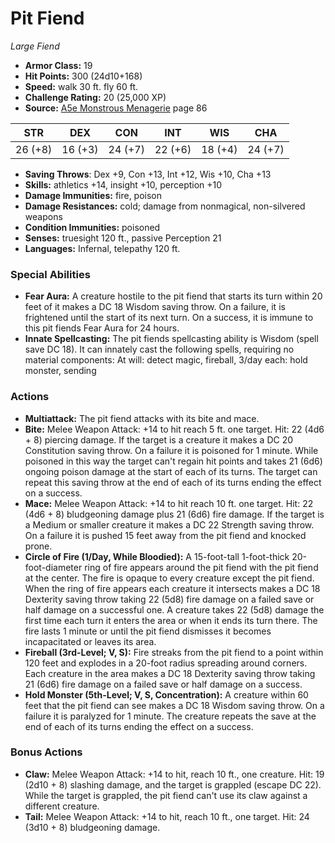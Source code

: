 # Pit Fiend

*Large* *Fiend*

- **Armor Class:** 19
- **Hit Points:** 300 (24d10+168)
- **Speed:** walk 30 ft. fly 60 ft.
- **Challenge Rating:** 20 (25,000 XP)
- **Source:** [A5e Monstrous Menagerie](https://enpublishingrpg.com/products/level-up-monstrous-menagerie-a5e) page 86

| STR | DEX | CON | INT | WIS | CHA |
| --- | --- | --- | --- | --- | --- |
| 26 (+8) | 16 (+3) | 24 (+7) | 22 (+6) | 18 (+4) | 24 (+7) |

- **Saving Throws**: Dex +9, Con +13, Int +12, Wis +10, Cha +13
- **Skills:** athletics +14, insight +10, perception +10
- **Damage Immunities:** fire, poison
- **Damage Resistances:** cold; damage from nonmagical, non-silvered weapons
- **Condition Immunities:** poisoned
- **Senses:** truesight 120 ft., passive Perception 21
- **Languages:** Infernal, telepathy 120 ft.

### Special Abilities

- **Fear Aura:** A creature hostile to the pit fiend that starts its turn within 20 feet of it makes a DC 18 Wisdom saving throw. On a failure, it is frightened until the start of its next turn. On a success, it is immune to this pit fiends Fear Aura for 24 hours.
- **Innate Spellcasting:** The pit fiends spellcasting ability is Wisdom (spell save DC 18). It can innately cast the following spells, requiring no material components: At will: detect magic, fireball, 3/day each: hold monster, sending

### Actions

- **Multiattack:** The pit fiend attacks with its bite and mace.
- **Bite:** Melee Weapon Attack: +14 to hit  reach 5 ft.  one target. Hit: 22 (4d6 + 8) piercing damage. If the target is a creature  it makes a DC 20 Constitution saving throw. On a failure  it is poisoned for 1 minute. While poisoned in this way  the target can't regain hit points and takes 21 (6d6) ongoing poison damage at the start of each of its turns. The target can repeat this saving throw at the end of each of its turns  ending the effect on a success.
- **Mace:** Melee Weapon Attack: +14 to hit  reach 10 ft.  one target. Hit: 22 (4d6 + 8) bludgeoning damage plus 21 (6d6) fire damage. If the target is a Medium or smaller creature  it makes a DC 22 Strength saving throw. On a failure  it is pushed 15 feet away from the pit fiend and knocked prone.
- **Circle of Fire (1/Day, While Bloodied):** A 15-foot-tall  1-foot-thick  20-foot-diameter ring of fire appears around the pit fiend  with the pit fiend at the center. The fire is opaque to every creature except the pit fiend. When the ring of fire appears  each creature it intersects makes a DC 18 Dexterity saving throw  taking 22 (5d8) fire damage on a failed save or half damage on a successful one. A creature takes 22 (5d8) damage the first time each turn it enters the area or when it ends its turn there. The fire lasts 1 minute or until the pit fiend dismisses it  becomes incapacitated  or leaves its area.
- **Fireball (3rd-Level; V, S):** Fire streaks from the pit fiend to a point within 120 feet and explodes in a 20-foot radius  spreading around corners. Each creature in the area makes a DC 18 Dexterity saving throw  taking 21 (6d6) fire damage on a failed save or half damage on a success.
- **Hold Monster (5th-Level; V, S, Concentration):** A creature within 60 feet that the pit fiend can see makes a DC 18 Wisdom saving throw. On a failure  it is paralyzed for 1 minute. The creature repeats the save at the end of each of its turns  ending the effect on a success.

### Bonus Actions

- **Claw:** Melee Weapon Attack: +14 to hit, reach 10 ft., one creature. Hit: 19 (2d10 + 8) slashing damage, and the target is grappled (escape DC 22). While the target is grappled, the pit fiend can't use its claw against a different creature.
- **Tail:** Melee Weapon Attack: +14 to hit, reach 10 ft., one target. Hit: 24 (3d10 + 8) bludgeoning damage.


